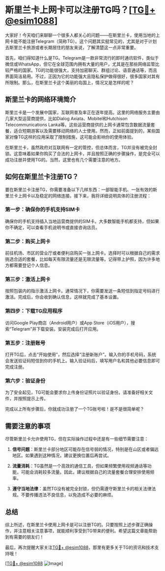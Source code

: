 # 斯里兰卡上网卡可以注册TG吗？[[TG💪+ @esim1088](https://t.me/s/esim1088)]

大家好！今天咱们来聊聊一个很多人都关心的问题——在斯里兰卡，使用当地的上网卡能不能注册Telegram（简称TG）。这个问题其实挺常见的，尤其是对于计划去斯里兰卡旅游或者长期居住的朋友来说，了解清楚这一点非常重要。

首先，咱们得知道什么是TG。Telegram是一款非常流行的即时通讯软件，类似于微信或WhatsApp，但它在全球范围内拥有大量的用户，尤其是在那些网络监管比较严格的国家。TG的功能很强大，支持加密聊天、群组讨论、语音通话等，而且界面简洁易用。不过，正因为它的功能强大且隐私保护做得很好，很多国家对其有所限制。那么，在斯里兰卡这个美丽的岛国上，情况又是怎样的呢？

## 斯里兰卡的网络环境简介

斯里兰卡是一个发展中国家，互联网普及率正在逐年提高。这里的网络服务主要由几家大型运营商提供，比如Dialog Axiata、Mobitel和Hutchison Telecommunications Lanka等。这些运营商提供的上网卡通常包含数据流量套餐，适合短期游客以及需要移动网络的人士使用。然而，正如前面提到的，某些国家对像TG这样的应用采取了限制措施，这可能会影响你的使用体验。

在斯里兰卡，虽然政府对互联网有一定的管控，但总体而言，TG并没有被完全封锁。这意味着如果你购买了合法的上网卡，并且按照正确的步骤操作，是完全可以成功注册并使用TG的。当然，这里也有几个需要注意的地方。

## 如何在斯里兰卡注册TG？

要在斯里兰卡注册TG，你需要准备以下几样东西：一部智能手机、一张有效的斯里兰卡上网卡以及稳定的网络连接。接下来，我将详细说明具体的注册流程：

### 第一步：确保你的手机支持SIM卡
确保你的手机支持插入当地运营商提供的SIM卡。大多数智能手机都支持，但如果你不确定，可以查看手机说明书或直接咨询店员。

### 第二步：购买上网卡
前往机场、市区的营业厅或者便利店购买一张上网卡。选择时可以根据自己的需求挑选合适的套餐，比如每天有限流量还是无限流量等。记得带上护照，因为许多地方都需要登记个人信息。

### 第三步：激活上网卡
按照包装内的指示激活上网卡。通常情况下，你需要发送一条短信到指定号码进行激活。完成后，你会收到确认信息，这样就完成了基本设置。

### 第四步：下载TG应用程序
访问Google Play商店（Android用户）或App Store（iOS用户），搜索“Telegram”并下载安装。安装完成后打开应用。

### 第五步：注册账号
打开TG后，点击“开始使用”，然后选择“注册新账户”。输入你的手机号码，系统会发送验证码短信到你的手机上。输入验证码后，填写用户名和其他必要信息即可完成注册。

### 第六步：验证身份
为了安全起见，TG可能会要求你上传身份证照片以验证身份。请准备好相关文件，并按照提示上传。

完成以上所有步骤后，你就成功注册了一个TG账号啦！是不是很简单呢？

## 需要注意的事项

尽管斯里兰卡允许使用TG，但在实际操作过程中还是有一些细节需要注意：

1. **信号问题**：斯里兰卡部分地区可能存在信号弱的情况，特别是在山区或者偏远地区。如果遇到这种情况，建议更换位置后再尝试。
   
2. **流量消耗**：TG虽然是一个高效的通信工具，但如果频繁使用视频通话等功能，可能会消耗较多流量。因此，建议根据自己的流量套餐合理安排使用频率。

3. **遵守当地法律**：虽然TG没有被完全封锁，但仍需遵守斯里兰卡的相关法律法规。不要传播违法不良信息，以免造成不必要的麻烦。

## 总结

综上所述，在斯里兰卡使用上网卡是可以注册TG的。只要按照上述步骤正确操作，并注意相关注意事项，就能顺利享受到TG带来的便利。希望这篇文章能帮助到有需要的朋友们！

最后，再次提醒大家关注[TG💪+ @esim1088](https://t.me/s/esim1088)，那里有更多关于TG的资讯和技术支持哦！

[[TG💪+ @esim1088](https://t.me/s/esim1088) ![Image](https://i.postimg.cc/4NQfJmqS/Snipaste-2025-05-13-00-14-12.png)]